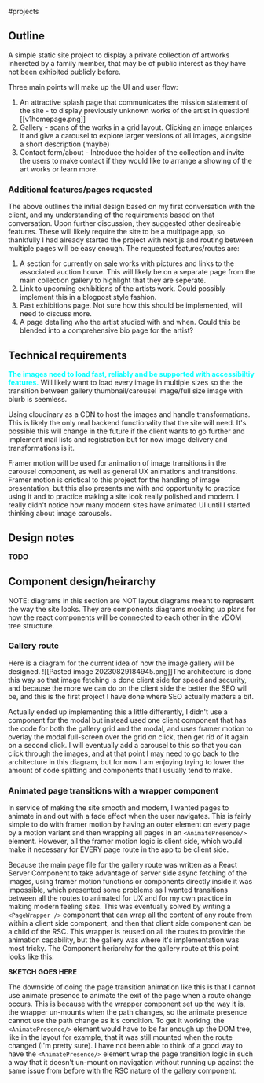 #projects 

## Outline
A simple static site project to display a private collection of artworks inhereted by a family member, that may be of public interest as they have not been exhibited publicly before. 

Three main points will make up the UI and user flow:
1. An attractive splash page that communicates the mission statement of the site - to display previously unknown works of the artist in question![[v1homepage.png]]
2. Gallery - scans of the works in a grid layout. Clicking an image enlarges it and give a carousel to explore larger versions of all images, alongside a short description (maybe)
3. Contact form/about - Introduce the holder of the collection and invite the users to make contact if they would like to arrange a showing of the art works or learn more.

### Additional features/pages requested
The above outlines the initial design based on my first conversation with the client, and my understanding of the requirements based on that conversation. Upon further discussion, they suggested other desireable features. These will likely require the site to be a multipage app, so thankfully I had already started the project with next.js and routing between multiple pages will be easy enough. The requested features/routes are:
1. A section for currently on sale works with pictures and links to the associated auction house. This will likely be on a separate page from the main collection gallery to highlight that they are seperate.
2. Link to upcoming exhibitions of the artists work. Could possibly implement this in a blogpost style fashion.
3. Past exhibitions page. Not sure how this should be implemented, will need to discuss more.
4. A page detailing who the artist studied with and when. Could this be blended into a comprehensive bio page for the artist?

## Technical requirements
<span style="color: cyan; font-weight: bold;">The images need to load fast, reliably and be supported with accessibiltiy features.</span> Will likely want to load every image in multiple sizes so the the transition between gallery thumbnail/carousel image/full size image with blurb is seemless.

Using cloudinary as a CDN to host the images and handle transformations. This is likely the only real backend functionality that the site will need. It's possible this will change in the future if the client wants to go further and implement mail lists and registration but for now image delivery and transformations is it.

Framer motion will be used for animation of image transitions in the carousel component, as well as general UX animations and transitions. Framer motion is crictical to this project for the handling of image presentation, but this also presents me with and opportunity to practice using it and to practice making a site look really polished and modern. I really didn't notice how many modern sites have animated UI until I started thinking about image carousels.

## Design notes
**TODO**

## Component design/heirarchy
NOTE: diagrams in this section are NOT layout diagrams meant to represent the way the site looks. They are components diagrams mocking up plans for how the react components will be connected to each other in the vDOM tree structure.

### Gallery route
Here is a diagram for the current idea of how the image gallery will be designed. ![[Pasted image 20230829184945.png]]The architecture is done this way so that image fetching is done client side for speed and security, and because the more we can do on the client side the better the SEO will be, and this is the first project I have done where SEO actually matters a bit.

Actually ended up implementing this a little differently, I didn't use a component for the modal but instead used one client component that has the code for both the gallery grid and the modal, and uses framer motion to overlay the modal full-screen over the grid on click, then get rid of it again on a second click. I will eventually add a carousel to this so that you can click through the images, and at that point I may need to go back to the architecture in this diagram, but for now I am enjoying trying to lower the amount of code splitting and components that I usually tend to make.

### Animated page transitions with a wrapper component
In service of making the site smooth and modern, I wanted pages to animate in and out with a fade effect when the user navigates. This is fairly simple to do with framer motion by having an outer element on every page by a motion variant and then wrapping all pages in an `<AnimatePresence/>` element. However, all the framer motion logic is client side, which would make it necessary for EVERY page route in the app to be client side.

Because the main page file for the gallery route was written as a React Server Component to take advantage of server side async fetching of the images, using framer motion functions or components directly inside it was impossible, which presented some problems as I wanted transitions between all the routes to animated for UX and for my own practice in making modern feeling sites.  This was eventually solved by writing a `<PageWrapper />` component that can wrap all the content of any route from within a client side component, and then that client side component can be a child of the RSC. This wrapper is reused on all the routes to provide the animation capability, but the gallery was where it's implementation was most tricky. The Component heriarchy for the gallery route at this point looks like this: 

**SKETCH GOES HERE**

The downside of doing the page transition animation like this is that I cannot use animate presence to animate the exit of the page when a route change occurs. This is because with the wrapper component set up the way it is, the wrapper un-mounts when the path changes, so the animate presence cannot use the path change as it's condition. To get it working, the `<AnimatePresence/>` element would have to be far enough up the DOM tree, like in the layout for example, that it was still mounted when the route changed (I'm pretty sure). I have not been able to think of a good way to have the `<AnimatePresence/>` element wrap the page transition logic in such a way that it doesn't un-mount on navigation without running up against the same issue from before with the RSC nature of the gallery component.